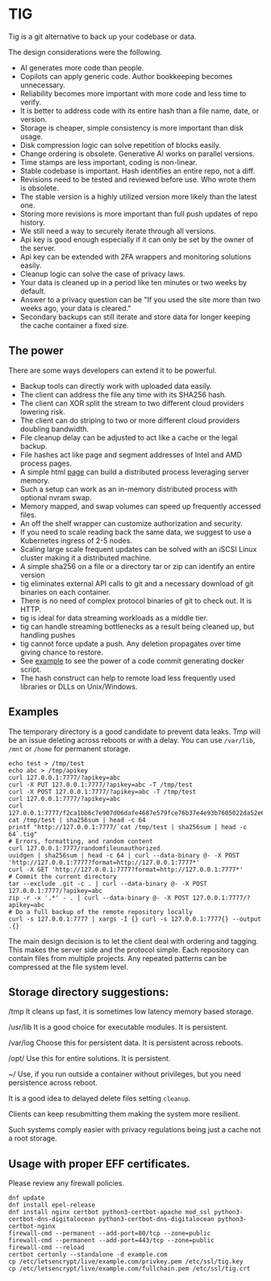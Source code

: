 # TIG

Tig is a git alternative to back up your codebase or data.

The design considerations were the following.

- AI generates more code than people.
- Copilots can apply generic code. Author bookkeeping becomes unnecessary.
- Reliability becomes more important with more code and less time to verify.
- It is better to address code with its entire hash than a file name, date, or version.
- Storage is cheaper, simple consistency is more important than disk usage.
- Disk compression logic can solve repetition of blocks easily.
- Change ordering is obsolete. Generative AI works on parallel versions.
- Time stamps are less important, coding is non-linear.
- Stable codebase is important. Hash identifies an entire repo, not a diff.
- Revisions need to be tested and reviewed before use. Who wrote them is obsolete.
- The stable version is a highly utilized version more likely than the latest one.
- Storing more revisions is more important than full push updates of repo history.
- We still need a way to securely iterate through all versions.
- Api key is good enough especially if it can only be set by the owner of the server.
- Api key can be extended with 2FA wrappers and monitoring solutions easily.
- Cleanup logic can solve the case of privacy laws.
- Your data is cleaned up in a period like ten minutes or two weeks by default.
- Answer to a privacy question can be "If you used the site more than two weeks ago, your data is cleared."
- Secondary backups can still iterate and store data for longer keeping the cache container a fixed size.

## The power

There are some ways developers can extend it to be powerful.

- Backup tools can directly work with uploaded data easily.
- The client can address the file any time with its SHA256 hash.
- The client can XOR split the stream to two different cloud providers lowering risk.
- The client can do striping to two or more different cloud providers doubling bandwidth.
- File cleanup delay can be adjusted to act like a cache or the legal backup.
- File hashes act like page and segment addresses of Intel and AMD process pages.
- A simple html [page](https://gitlab.com/eper.io/sat) can build a distributed process leveraging server memory.
- Such a setup can work as an in-memory distributed process with optional nvram swap.
- Memory mapped, and swap volumes can speed up frequently accessed files.
- An off the shelf wrapper can customize authorization and security.
- If you need to scale reading back the same data, we suggest to use a Kubernetes ingress of 2-5 nodes.
- Scaling large scale frequent updates can be solved with an iSCSI Linux cluster making it a distributed machine.
- A simple sha256 on a file or a directory tar or zip can identify an entire version
- tig eliminates external API calls to git and a necessary download of git binaries on each container.
- There is no need of complex protocol binaries of git to check out. It is HTTP.
- tig is ideal for data streaming workloads as a middle tier.
- tig can handle streaming bottlenecks as a result being cleaned up, but handling pushes
- tig cannot force update a push. Any deletion propagates over time giving chance to restore.
- See [example](documentation/tig.sh) to see the power of a code commit generating docker script.
- The hash construct can help to remote load less frequently used libraries or DLLs on Unix/Windows.

## Examples

The temporary directory is a good candidate to prevent data leaks.
Tmp will be an issue deleting across reboots or with a delay.
You can use `/var/lib`, `/mnt` or `/home` for permanent storage.

```
echo test > /tmp/test
echo abc > /tmp/apikey
curl 127.0.0.1:7777/?apikey=abc
curl -X PUT 127.0.0.1:7777/?apikey=abc -T /tmp/test
curl -X POST 127.0.0.1:7777/?apikey=abc -T /tmp/test
curl 127.0.0.1:7777/?apikey=abc
curl 127.0.0.1:7777/f2ca1bb6c7e907d06dafe4687e579fce76b37e4e93b7605022da52e6ccc26fd2.tig
cat /tmp/test | sha256sum | head -c 64
printf "http://127.0.0.1:7777/`cat /tmp/test | sha256sum | head -c 64`.tig"
# Errors, formatting, and random content
curl 127.0.0.1:7777/randomfileunauthorized
uuidgen | sha256sum | head -c 64 | curl --data-binary @- -X POST 'http://127.0.0.1:7777?format=http://127.0.0.1:7777*'
curl -X GET 'http://127.0.0.1:7777?format=http://127.0.0.1:7777*'
# Commit the current directory
tar --exclude .git -c . | curl --data-binary @- -X POST 127.0.0.1:7777/?apikey=abc
zip -r -x '.*' - . | curl --data-binary @- -X POST 127.0.0.1:7777/?apikey=abc
# Do a full backup of the remote repository locally
curl -s 127.0.0.1:7777 | xargs -I {} curl -s 127.0.0.1:7777{} --output .{}
```

The main design decision is to let the client deal with ordering and tagging.
This makes the server side and the protocol simple.
Each repository can contain files from multiple projects.
Any repeated patterns can be compressed at the file system level.

## Storage directory suggestions:

/tmp It cleans up fast, it is sometimes low latency memory based storage.

/usr/lib It is a good choice for executable modules. It is persistent.

/var/log Choose this for persistent data. It is persistent across reboots.

/opt/ Use this for entire solutions. It is persistent.

~/ Use, if you run outside a container without privileges, but you need persistence across reboot.

It is a good idea to delayed delete files setting `cleanup`.

Clients can keep resubmitting them making the system more resilient.

Such systems comply easier with privacy regulations being just a cache not a root storage.

## Usage with proper EFF certificates.

Please review any firewall policies.

```
dnf update
dnf install epel-release
dnf install nginx certbot python3-certbot-apache mod_ssl python3-certbot-dns-digitalocean python3-certbot-dns-digitalocean python3-certbot-nginx
firewall-cmd --permanent --add-port=80/tcp --zone=public
firewall-cmd --permanent --add-port=443/tcp --zone=public
firewall-cmd --reload
certbot certonly --standalone -d example.com
cp /etc/letsencrypt/live/example.com/privkey.pem /etc/ssl/tig.key
cp /etc/letsencrypt/live/example.com/fullchain.pem /etc/ssl/tig.crt
```
